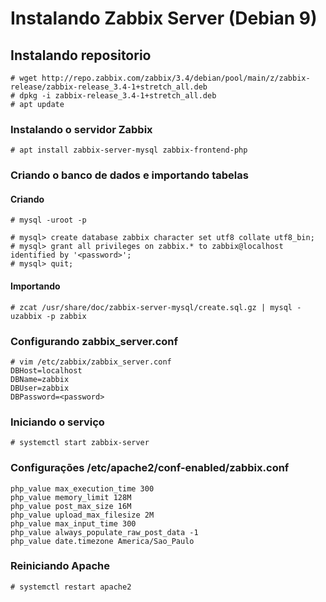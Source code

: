 # Instalando Zabbix Server (Debian 9)

## Instalando repositorio

```
# wget http://repo.zabbix.com/zabbix/3.4/debian/pool/main/z/zabbix-release/zabbix-release_3.4-1+stretch_all.deb
# dpkg -i zabbix-release_3.4-1+stretch_all.deb
# apt update
```

### Instalando o servidor Zabbix

```# apt install zabbix-server-mysql zabbix-frontend-php```

### Criando o banco de dados e importando tabelas

#### Criando
```# mysql -uroot -p```
``` 
# mysql> create database zabbix character set utf8 collate utf8_bin;
# mysql> grant all privileges on zabbix.* to zabbix@localhost identified by '<password>';
# mysql> quit;
```

#### Importando
```# zcat /usr/share/doc/zabbix-server-mysql/create.sql.gz | mysql -uzabbix -p zabbix```

### Configurando zabbix_server.conf

```
# vim /etc/zabbix/zabbix_server.conf
DBHost=localhost
DBName=zabbix
DBUser=zabbix
DBPassword=<password>
```
### Iniciando o serviço

```# systemctl start zabbix-server```

### Configurações /etc/apache2/conf-enabled/zabbix.conf
```
php_value max_execution_time 300
php_value memory_limit 128M
php_value post_max_size 16M
php_value upload_max_filesize 2M
php_value max_input_time 300
php_value always_populate_raw_post_data -1
php_value date.timezone America/Sao_Paulo
```

### Reiniciando Apache
```# systemctl restart apache2```